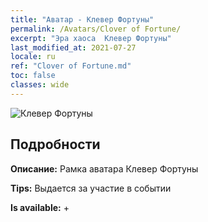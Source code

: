 ```yaml
---
title: "Аватар - Клевер Фортуны"
permalink: /Avatars/Clover of Fortune/
excerpt: "Эра хаоса  Клевер Фортуны"
last_modified_at: 2021-07-27
locale: ru
ref: "Clover of Fortune.md"
toc: false
classes: wide
---
```

 ![Клевер Фортуны](/images/a/avatarFrame_96.png)

## Подробности

 **Описание:** Рамка аватара Клевер Фортуны 

 **Tips:** Выдается за участие в событии 

 **Is available:**  + 

